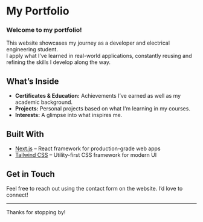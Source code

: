 # My Portfolio

### Welcome to my portfolio!

This website showcases my journey as a developer and electrical engineering student.  
I apply what I’ve learned in real-world applications, constantly reusing and refining the skills I develop along the way.

## What’s Inside

- **Certificates & Education:** Achievements I’ve earned as well as my academic background.
- **Projects:** Personal projects based on what I'm learning in my courses.
- **Interests:** A glimpse into what inspires me.

## Built With

- [Next.js](https://nextjs.org/) – React framework for production-grade web apps  
- [Tailwind CSS](https://tailwindcss.com/) – Utility-first CSS framework for modern UI

## Get in Touch

Feel free to reach out using the contact form on the website. I’d love to connect!

---

Thanks for stopping by!




